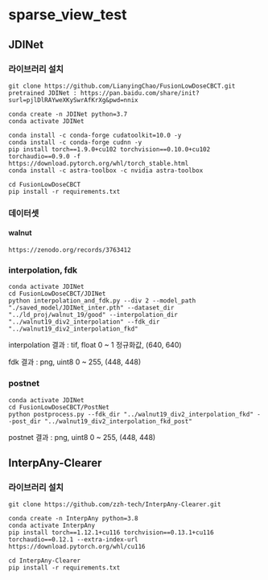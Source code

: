 # sparse_view_test

## JDINet
### 라이브러리 설치
    git clone https://github.com/LianyingChao/FusionLowDoseCBCT.git
    pretrained JDINet : https://pan.baidu.com/share/init?surl=pjlDlRAYweXKySwrAfKrXg&pwd=nnix
    
    conda create -n JDINet python=3.7
    conda activate JDINet

    conda install -c conda-forge cudatoolkit=10.0 -y
    conda install -c conda-forge cudnn -y
    pip install torch==1.9.0+cu102 torchvision==0.10.0+cu102 torchaudio==0.9.0 -f https://download.pytorch.org/whl/torch_stable.html
    conda install -c astra-toolbox -c nvidia astra-toolbox

    cd FusionLowDoseCBCT
    pip install -r requirements.txt

### 데이터셋
#### walnut
    https://zenodo.org/records/3763412

### interpolation, fdk
    conda activate JDINet
    cd FusionLowDoseCBCT/JDINet
    python interpolation_and_fdk.py --div 2 --model_path "./saved_model/JDINet_inter.pth" --dataset_dir "../ld_proj/walnut_19/good" --interpolation_dir "../walnut19_div2_interpolation" --fdk_dir "../walnut19_div2_interpolation_fkd"

interpolation 결과 : tif, float 0 ~ 1 정규화값, (640, 640)

fdk 결과 : png, uint8 0 ~ 255, (448, 448)

### postnet
    conda activate JDINet
    cd FusionLowDoseCBCT/PostNet
    python postprocess.py --fdk_dir "../walnut19_div2_interpolation_fkd" --post_dir "../walnut19_div2_interpolation_fkd_post"

postnet 결과 : png, uint8 0 ~ 255, (448, 448)

## InterpAny-Clearer
### 라이브러리 설치
    git clone https://github.com/zzh-tech/InterpAny-Clearer.git
    
    conda create -n InterpAny python=3.8
    conda activate InterpAny
    pip install torch==1.12.1+cu116 torchvision==0.13.1+cu116 torchaudio==0.12.1 --extra-index-url https://download.pytorch.org/whl/cu116
    
    cd InterpAny-Clearer
    pip install -r requirements.txt